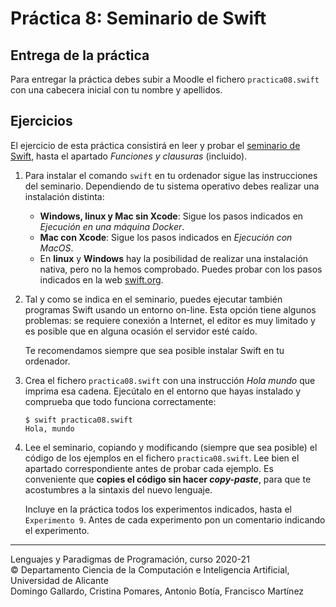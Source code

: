 # Práctica 8: Seminario de Swift

## Entrega de la práctica

Para entregar la práctica debes subir a Moodle el fichero
`practica08.swift` con una cabecera inicial con tu nombre y apellidos.

## Ejercicios

El ejercicio de esta práctica consistirá en leer y probar el [seminario
de
Swift](https://domingogallardo.github.io/apuntes-lpp/seminarios/seminario2-swift/seminario2-swift.html),
hasta el apartado _Funciones y clausuras_ (incluido).

1. Para instalar el comando `swift` en tu ordenador sigue las
   instrucciones del seminario. Dependiendo de tu sistema operativo
   debes realizar una instalación distinta:

    - **Windows, linux y Mac sin Xcode**: Sigue los pasos indicados en _Ejecución en una máquina Docker_.
    - **Mac con Xcode**: Sigue los pasos indicados en _Ejecución con MacOS_.
    - En **linux** y **Windows** hay la posibilidad de realizar una
    instalación nativa, pero no la hemos comprobado. Puedes probar con
    los pasos indicados en la web [swift.org](https://swift.org/getting-started/).

2. Tal y como se indica en el seminario, puedes ejecutar también
   programas Swift usando un entorno on-line. Esta opción tiene
   algunos problemas: se requiere conexión a Internet, el editor es
   muy limitado y es posible que en alguna ocasión el servidor esté
   caído.

    Te recomendamos siempre que sea posible instalar Swift en tu ordenador.

3. Crea el fichero `practica08.swift` con una instrucción _Hola mundo_
   que imprima esa cadena. Ejecútalo en el entorno que hayas instalado
   y comprueba que todo funciona correctamente:

    ```
    $ swift practica08.swift
    Hola, mundo
    ```
4. Lee el seminario, copiando y modificando (siempre que sea posible)
    el código de los ejemplos en el fichero `practica08.swift`. Lee
    bien el apartado correspondiente antes de probar cada ejemplo. Es
    conveniente que **copies el código sin hacer _copy-paste_**, para
    que te acostumbres a la sintaxis del nuevo lenguaje.

    Incluye en la práctica todos los experimentos indicados, hasta el
    `Experimento 9`. Antes de cada experimento pon un comentario
    indicando el experimento.

----

Lenguajes y Paradigmas de Programación, curso 2020-21  
© Departamento Ciencia de la Computación e Inteligencia Artificial, Universidad de Alicante  
Domingo Gallardo, Cristina Pomares, Antonio Botía, Francisco Martínez
